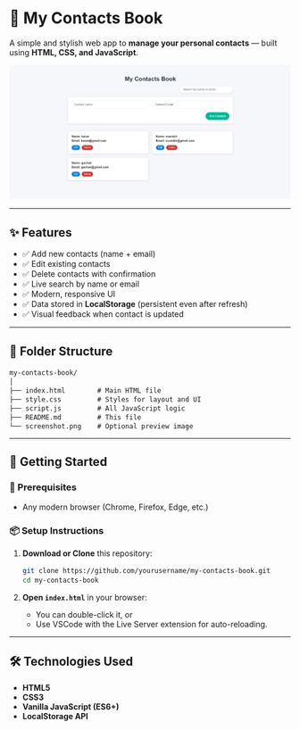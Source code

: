 # 📖 My Contacts Book

A simple and stylish web app to **manage your personal contacts** — built using **HTML, CSS, and JavaScript**.

![Preview](./ss.png)

---

## ✨ Features

- ✅ Add new contacts (name + email)
- ✅ Edit existing contacts
- ✅ Delete contacts with confirmation
- ✅ Live search by name or email
- ✅ Modern, responsive UI
- ✅ Data stored in **LocalStorage** (persistent even after refresh)
- ✅ Visual feedback when contact is updated

---

## 📁 Folder Structure

```
my-contacts-book/
│
├── index.html        # Main HTML file
├── style.css         # Styles for layout and UI
├── script.js         # All JavaScript logic
├── README.md         # This file
└── screenshot.png    # Optional preview image
```

---

## 🚀 Getting Started

### 📌 Prerequisites
- Any modern browser (Chrome, Firefox, Edge, etc.)

### 📦 Setup Instructions
1. **Download or Clone** this repository:
   ```bash
   git clone https://github.com/yourusername/my-contacts-book.git
   cd my-contacts-book
   ```

2. **Open `index.html`** in your browser:
   - You can double-click it, or
   - Use VSCode with the Live Server extension for auto-reloading.

---

## 🛠️ Technologies Used

- **HTML5**
- **CSS3**
- **Vanilla JavaScript (ES6+)**
- **LocalStorage API**

